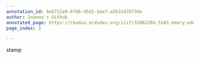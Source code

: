 ```yaml
---
annotation_id: 6eb712a9-6f86-45d1-bae7-a2b31d35f3de
author: Joanna's Github
annotated_page: https://readux.ecdsdev.org/iiif/32862204.5243.emory.edu/canvas/32862204.5243.emory.edu$2
page_index: 3

---
```

<p>stamp</p>